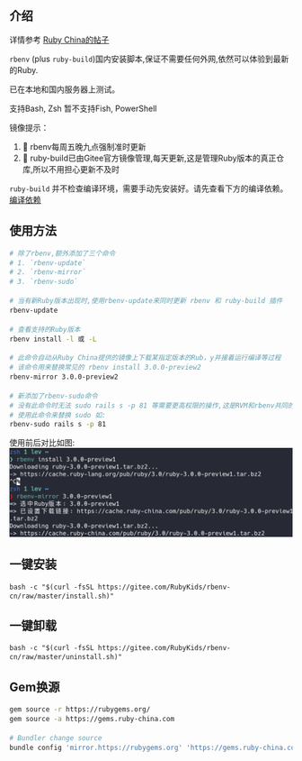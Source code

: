 ## 介绍

详情参考 [Ruby China的帖子](https://ruby-china.org/topics/40693)

`rbenv` (plus `ruby-build`)国内安装脚本,保证不需要任何外网,依然可以体验到最新的Ruby.

已在本地和国内服务器上测试。

支持Bash, Zsh 暂不支持Fish, PowerShell

镜像提示：

1. 🥳 rbenv每周五晚九点强制准时更新
2. 🥰 ruby-build已由Gitee官方镜像管理,每天更新,这是管理Ruby版本的真正仓库,所以不用担心更新不及时

`ruby-build` 并不检查编译环境，需要手动先安装好。请先查看下方的编译依赖。
[编译依赖](https://github.com/rbenv/ruby-build/wiki#suggested-build-environment)

## 使用方法

```bash
# 除了rbenv,额外添加了三个命令 
# 1. `rbenv-update` 
# 2. `rbenv-mirror`
# 3. `rbenv-sudo`

# 当有新Ruby版本出现时,使用rbenv-update来同时更新 rbenv 和 ruby-build 插件
rbenv-update

# 查看支持的Ruby版本
rbenv install -l 或 -L 

# 此命令自动从Ruby China提供的镜像上下载某指定版本的Rub，y并接着运行编译等过程
# 该命令用来替换常见的 rbenv install 3.0.0-preview2
rbenv-mirror 3.0.0-preview2

# 新添加了rbenv-sudo命令
# 没有此命令时无法 sudo rails s -p 81 等需要更高权限的操作,这是RVM和rbenv共同的问题
# 使用此命令来替换 sudo 如:
rbenv-sudo rails s -p 81

```

使用前后对比如图:
![screenshot](./screenshot.png)

## 一键安装
```shell
bash -c "$(curl -fsSL https://gitee.com/RubyKids/rbenv-cn/raw/master/install.sh)"
```

## 一键卸载
```shell
bash -c "$(curl -fsSL https://gitee.com/RubyKids/rbenv-cn/raw/master/uninstall.sh)"
```

## Gem换源
```bash
gem source -r https://rubygems.org/ 
gem source -a https://gems.ruby-china.com 

# Bundler change source
bundle config 'mirror.https://rubygems.org' 'https://gems.ruby-china.com' 
```